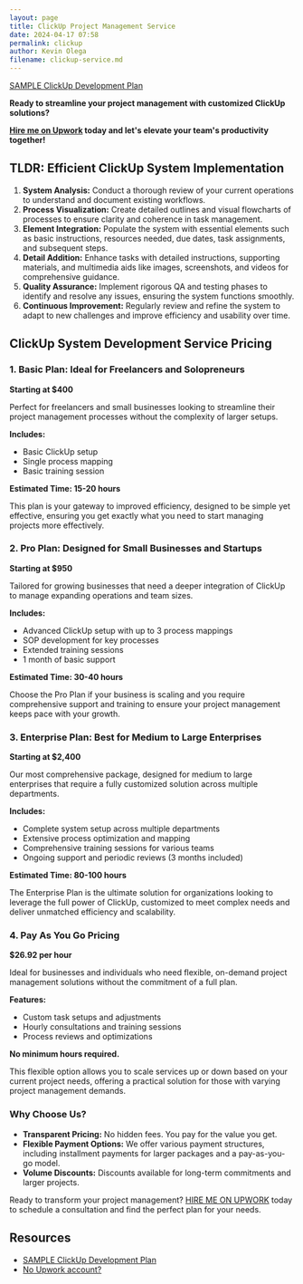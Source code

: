 ```yaml
--- 
layout: page
title: ClickUp Project Management Service
date: 2024-04-17 07:58
permalink: clickup 
author: Kevin Olega 
filename: clickup-service.md
--- 
```

[SAMPLE ClickUp Development Plan](https://docs.google.com/document/d/1reNjhb4pw5MkIU4T-edptXj-jQIlvv9WQgGrYnd2Y1M/edit?usp=sharing)

**Ready to streamline your project management with customized ClickUp solutions?**  

**[Hire me on Upwork](https://www.upwork.com/freelancers/jameskevino) today and let's elevate your team's productivity together!**

## TLDR: Efficient ClickUp System Implementation

1. **System Analysis:** Conduct a thorough review of your current operations to understand and document existing workflows.
2. **Process Visualization:** Create detailed outlines and visual flowcharts of processes to ensure clarity and coherence in task management.
3. **Element Integration:** Populate the system with essential elements such as basic instructions, resources needed, due dates, task assignments, and subsequent steps.
4. **Detail Addition:** Enhance tasks with detailed instructions, supporting materials, and multimedia aids like images, screenshots, and videos for comprehensive guidance.
5. **Quality Assurance:** Implement rigorous QA and testing phases to identify and resolve any issues, ensuring the system functions smoothly.
6. **Continuous Improvement:** Regularly review and refine the system to adapt to new challenges and improve efficiency and usability over time.

## ClickUp System Development Service Pricing

### 1. Basic Plan: Ideal for Freelancers and Solopreneurs
**Starting at $400**

Perfect for freelancers and small businesses looking to streamline their project management processes without the complexity of larger setups.

**Includes:**
- Basic ClickUp setup
- Single process mapping
- Basic training session

**Estimated Time: 15-20 hours**

This plan is your gateway to improved efficiency, designed to be simple yet effective, ensuring you get exactly what you need to start managing projects more effectively.

### 2. Pro Plan: Designed for Small Businesses and Startups
**Starting at $950**

Tailored for growing businesses that need a deeper integration of ClickUp to manage expanding operations and team sizes.

**Includes:**
- Advanced ClickUp setup with up to 3 process mappings
- SOP development for key processes
- Extended training sessions
- 1 month of basic support

**Estimated Time: 30-40 hours**

Choose the Pro Plan if your business is scaling and you require comprehensive support and training to ensure your project management keeps pace with your growth.

### 3. Enterprise Plan: Best for Medium to Large Enterprises
**Starting at $2,400**

Our most comprehensive package, designed for medium to large enterprises that require a fully customized solution across multiple departments.

**Includes:**
- Complete system setup across multiple departments
- Extensive process optimization and mapping
- Comprehensive training sessions for various teams
- Ongoing support and periodic reviews (3 months included)

**Estimated Time: 80-100 hours**

The Enterprise Plan is the ultimate solution for organizations looking to leverage the full power of ClickUp, customized to meet complex needs and deliver unmatched efficiency and scalability.

### 4. Pay As You Go Pricing

**$26.92 per hour**

Ideal for businesses and individuals who need flexible, on-demand project management solutions without the commitment of a full plan.

**Features:**
- Custom task setups and adjustments
- Hourly consultations and training sessions
- Process reviews and optimizations

**No minimum hours required.**

This flexible option allows you to scale services up or down based on your current project needs, offering a practical solution for those with varying project management demands.

### Why Choose Us?

- **Transparent Pricing:** No hidden fees. You pay for the value you get.
- **Flexible Payment Options:** We offer various payment structures, including installment payments for larger packages and a pay-as-you-go model.
- **Volume Discounts:** Discounts available for long-term commitments and larger projects.

Ready to transform your project management? [HIRE ME ON UPWORK](https://www.upwork.com/freelancers/jameskevino) today to schedule a consultation and find the perfect plan for your needs.

## Resources

* [SAMPLE ClickUp Development Plan](https://docs.google.com/document/d/1reNjhb4pw5MkIU4T-edptXj-jQIlvv9WQgGrYnd2Y1M/edit?usp=sharing)
* [No Upwork account?](https://kevinolega.com/upwork)

